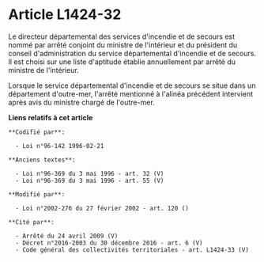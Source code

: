 # Article L1424-32

Le directeur départemental des services d'incendie et de secours est nommé par arrêté conjoint du ministre de l'intérieur et
du président du conseil d'administration du service départemental d'incendie et de secours. Il est choisi sur une liste
d'aptitude établie annuellement par arrêté du ministre de l'intérieur.

Lorsque le service départemental d'incendie et de secours se situe dans un département d'outre-mer, l'arrêté mentionné à
l'alinéa précédent intervient après avis du ministre chargé de l'outre-mer.

**Liens relatifs à cet article**

	**Codifié par**:

	  - Loi n°96-142 1996-02-21

	**Anciens textes**:

	  - Loi n°96-369 du 3 mai 1996 - art. 32 (V)
	  - Loi n°96-369 du 3 mai 1996 - art. 55 (V)

	**Modifié par**:

	  - Loi n°2002-276 du 27 février 2002 - art. 120 ()

	**Cité par**:

	  - Arrêté du 24 avril 2009 (V)
	  - Décret n°2016-2003 du 30 décembre 2016 - art. 6 (V)
	  - Code général des collectivités territoriales - art. L1424-33 (V)
